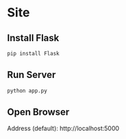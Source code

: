 # Site

## Install Flask

```bash
pip install Flask
```


## Run Server

```bash
python app.py
```


## Open Browser

Address (default): http://localhost:5000
